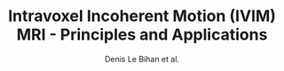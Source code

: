 ---
cat: ciel
subcat: neurophysics
bestof: false
author: Denis Le Bihan et al.
title: Intravoxel Incoherent Motion (IVIM) MRI - Principles and Applications
year: 2018
type: book
url: https -//www.taylorfrancis.com/books/9780429763496
doi: 10.1201/9780429427275
---